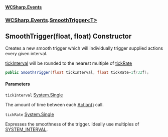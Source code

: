 #### [WCSharp.Events](README.md 'README')
### [WCSharp.Events](WCSharp.Events.md 'WCSharp.Events').[SmoothTrigger&lt;T&gt;](WCSharp.Events.SmoothTrigger_T_.md 'WCSharp.Events.SmoothTrigger<T>')

## SmoothTrigger(float, float) Constructor

Creates a new smooth trigger which will individually trigger supplied actions every given interval.  
  
[tickInterval](WCSharp.Events.SmoothTrigger_T_.SmoothTrigger(float,float).md#WCSharp.Events.SmoothTrigger_T_.SmoothTrigger(float,float).tickInterval 'WCSharp.Events.SmoothTrigger<T>.SmoothTrigger(float, float).tickInterval') will be rounded to the nearest multiple of [tickRate](WCSharp.Events.SmoothTrigger_T_.SmoothTrigger(float,float).md#WCSharp.Events.SmoothTrigger_T_.SmoothTrigger(float,float).tickRate 'WCSharp.Events.SmoothTrigger<T>.SmoothTrigger(float, float).tickRate')

```csharp
public SmoothTrigger(float tickInterval, float tickRate=1f/32f);
```
#### Parameters

<a name='WCSharp.Events.SmoothTrigger_T_.SmoothTrigger(float,float).tickInterval'></a>

`tickInterval` [System.Single](https://docs.microsoft.com/en-us/dotnet/api/System.Single 'System.Single')

The amount of time between each [Action()](WCSharp.Events.ISmoothAction.Action().md 'WCSharp.Events.ISmoothAction.Action()') call.

<a name='WCSharp.Events.SmoothTrigger_T_.SmoothTrigger(float,float).tickRate'></a>

`tickRate` [System.Single](https://docs.microsoft.com/en-us/dotnet/api/System.Single 'System.Single')

Expresses the smoothness of the trigger. Ideally use multiples of [SYSTEM_INTERVAL](WCSharp.Events.PeriodicEvents.SYSTEM_INTERVAL.md 'WCSharp.Events.PeriodicEvents.SYSTEM_INTERVAL').